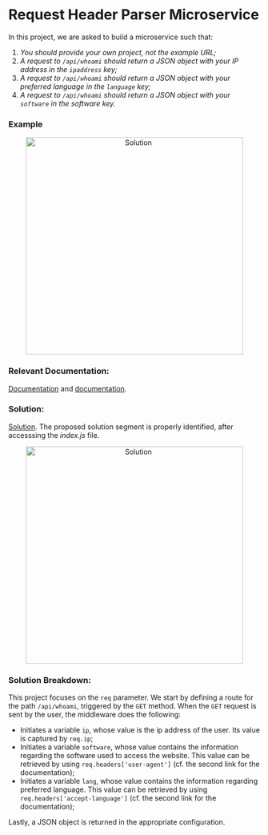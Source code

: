 # Request Header Parser Microservice

In this project, we are asked to build a microservice such that:

1. *You should provide your own project, not the example URL;*
2. *A request to `/api/whoami` should return a JSON object with your IP address in the `ipaddress` key;*
3. *A request to `/api/whoami` should return a JSON object with your preferred language in the `language` key;*
4. *A request to `/api/whoami` should return a JSON object with your `software` in the software key.*

### Example

<p align="center" width="100%"><img width="434" alt="Solution" src="https://user-images.githubusercontent.com/73555298/188320816-f3c78702-e4b1-4096-acb2-9f5474cad94f.png">
  </p>

### Relevant Documentation:

[Documentation](https://expressjs.com/en/api.html) and [documentation](https://sailsjs.com/documentation/reference/request-req).

### Solution:

[Solution](https://replit.com/join/oavdjwqaee-minip). The proposed solution segment is properly identified, after accesssing the *index.js* file.

<p align="center" width="100%"><img width="434" alt="Solution" src="https://user-images.githubusercontent.com/73555298/188313263-5e411199-64f1-4905-91f4-1f4dbd2bc6bf.png">
  </p>

### Solution Breakdown:

This project focuses on the `req` parameter. We start by defining a route for the path `/api/whoami`, triggered by the `GET` method. When the `GET` request is sent by the user, the middleware does the following:

- Initiates a variable `ip`, whose value is the ip address of the user. Its value is captured by `req.ip`;
- Initiates a variable `software`, whose value contains the information regarding the software used to access the website. This value can be retrieved by using `req.headers['user-agent']` (cf. the second link for the documentation);
- Initiates a variable `lang`, whose value contains the information regarding preferred language. This value can be retrieved by using `req.headers['accept-language']` (cf. the second link for the documentation);

Lastly, a JSON object is returned in the appropriate configuration.
